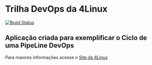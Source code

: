 # Trilha DevOps da 4Linux

<!-- Altere a Flag abaixo com sua URL do Travis -->
[![Build Status](https://travis-ci.org/riccorafael/DevOpsLab-HelloWorld.svg?branch=master)](https://travis-ci.org/riccorafael/DevOpsLab-HelloWorld)

## Aplicação criada para exemplificar o Ciclo de uma PipeLine DevOps


Para maiores informações acesse o [Site da 4Linux](https://www.4linux.com.br/cursos/devops)
